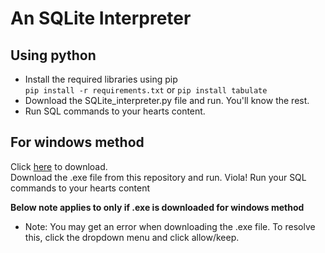 # An SQLite Interpreter

## Using python
- Install the required libraries using pip  
`pip install -r requirements.txt` or `pip install tabulate`
- Download the SQLite_interpreter.py file and run. You'll know the rest.
- Run SQL commands to your hearts content.

## For windows method
Click [here](https://github.com/ReptilianPride/SQLite-Interpreter/raw/refs/heads/main/SQLite_interpreter.exe) to download.  
Download the .exe file from this repository and run. Viola! Run your SQL commands to your hearts content  

**Below note applies to only if .exe is downloaded for windows method**
* Note: You may get an error when downloading the .exe file. To resolve this, click the dropdown menu and click allow/keep. 

